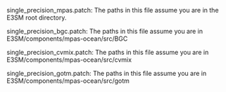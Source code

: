single_precision_mpas.patch: The paths in this file assume you are in the E3SM root directory. 

single_precision_bgc.patch: The paths in this file assume you are in E3SM/components/mpas-ocean/src/BGC
 
single_precision_cvmix.patch: The paths in this file assume you are in E3SM/components/mpas-ocean/src/cvmix
 
single_precision_gotm.patch: The paths in this file assume you are in E3SM/components/mpas-ocean/src/gotm
